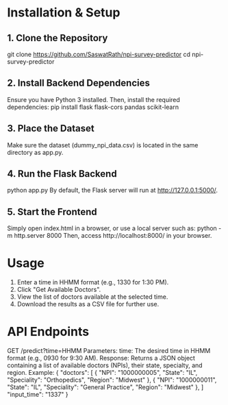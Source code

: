# Installation & Setup
## 1. Clone the Repository
git clone https://github.com/SaswatRath/npi-survey-predictor
cd npi-survey-predictor

## 2. Install Backend Dependencies
Ensure you have Python 3 installed. Then, install the required dependencies:
pip install flask flask-cors pandas scikit-learn

## 3. Place the Dataset
Make sure the dataset (dummy_npi_data.csv) is located in the same directory as app.py.

## 4. Run the Flask Backend
python app.py
By default, the Flask server will run at http://127.0.0.1:5000/.

## 5. Start the Frontend
Simply open index.html in a browser, or use a local server such as:
python -m http.server 8000
Then, access http://localhost:8000/ in your browser.

# Usage
1. Enter a time in HHMM format (e.g., 1330 for 1:30 PM).
2. Click "Get Available Doctors".
3. View the list of doctors available at the selected time.
4. Download the results as a CSV file for further use.

# API Endpoints
GET /predict?time=HHMM
Parameters:
time: The desired time in HHMM format (e.g., 0930 for 9:30 AM).
Response:
Returns a JSON object containing a list of available doctors (NPIs), their state, specialty, and region.
Example:
{
  "doctors": [
    {
      "NPI": "1000000005",
      "State": "IL",
      "Speciality": "Orthopedics",
      "Region": "Midwest"
    },
    {
      "NPI": "1000000011",
      "State": "IL",
      "Speciality": "General Practice",
      "Region": "Midwest"
    },
  ]
  "input_time": "1337"
}
